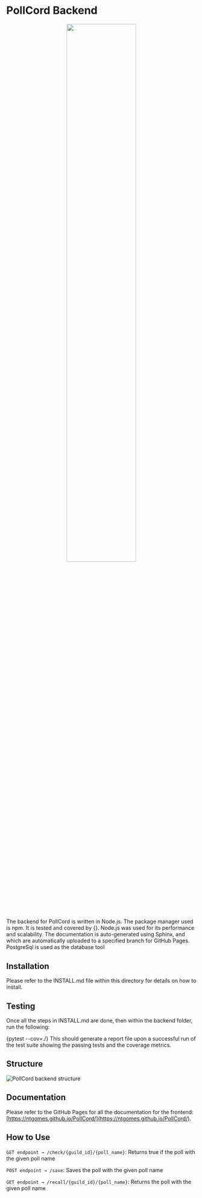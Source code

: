 # PollCord Backend

<p align="center"><img width=60.5% src="https://user-images.githubusercontent.com/36363608/194680835-35c6838b-b57d-4322-aa08-a8b40a83b8bc.png"></p>

The backend for PollCord is written in Node.js. The package manager used is npm. It is tested and covered by {}. Node.js was used for its performance and scalability. The documentation is auto-generated using Sphinx, and which are automatically uploaded to a specified branch for GitHub Pages. PostgreSql is used as the database tool

## Installation
Please refer to the INSTALL.md file within this directory for details on how to install.

## Testing
Once all the steps in INSTALL.md are done, then within the backend folder, run the following:

{pytest --cov=./}
This should generate a report file upon a successful run of the test suite showing the passing tests and the coverage metrics.

## Structure
![PollCord backend structure](https://user-images.githubusercontent.com/36363608/194679509-5913f2b6-d8a9-4d8e-8157-101a241cef0f.png)

## Documentation
Please refer to the GitHub Pages for all the documentation for the frontend: [https://ntgomes.github.io/PollCord/](https://ntgomes.github.io/PollCord/).

## How to Use
`GET endpoint → /check/{guild_id}/{poll_name}`: Returns true if the poll with the given poll name

`POST endpoint → /save`: Saves the poll with the given poll name

`GET endpoint → /recall/{guild_id}/{poll_name}`: Returns the poll with the given poll name
